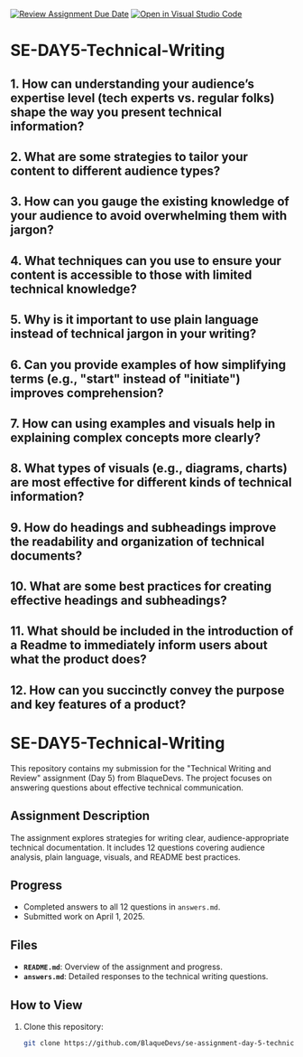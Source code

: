 [![Review Assignment Due Date](https://classroom.github.com/assets/deadline-readme-button-22041afd0340ce965d47ae6ef1cefeee28c7c493a6346c4f15d667ab976d596c.svg)](https://classroom.github.com/a/zsAR-pyY)
[![Open in Visual Studio Code](https://classroom.github.com/assets/open-in-vscode-2e0aaae1b6195c2367325f4f02e2d04e9abb55f0b24a779b69b11b9e10269abc.svg)](https://classroom.github.com/online_ide?assignment_repo_id=18960938&assignment_repo_type=AssignmentRepo)
# SE-DAY5-Technical-Writing
## 1. How can understanding your audience’s expertise level (tech experts vs. regular folks) shape the way you present technical information?
## 2. What are some strategies to tailor your content to different audience types?
## 3. How can you gauge the existing knowledge of your audience to avoid overwhelming them with jargon?
## 4. What techniques can you use to ensure your content is accessible to those with limited technical knowledge?
## 5. Why is it important to use plain language instead of technical jargon in your writing?
## 6. Can you provide examples of how simplifying terms (e.g., "start" instead of "initiate") improves comprehension?
## 7. How can using examples and visuals help in explaining complex concepts more clearly?
## 8. What types of visuals (e.g., diagrams, charts) are most effective for different kinds of technical information?
## 9. How do headings and subheadings improve the readability and organization of technical documents?
## 10. What are some best practices for creating effective headings and subheadings?
## 11. What should be included in the introduction of a Readme to immediately inform users about what the product does?
## 12. How can you succinctly convey the purpose and key features of a product?



# SE-DAY5-Technical-Writing

This repository contains my submission for the "Technical Writing and Review" assignment (Day 5) from BlaqueDevs. The project focuses on answering questions about effective technical communication.

## Assignment Description
The assignment explores strategies for writing clear, audience-appropriate technical documentation. It includes 12 questions covering audience analysis, plain language, visuals, and README best practices.

## Progress
- Completed answers to all 12 questions in `answers.md`.
- Submitted work on April 1, 2025.

## Files
- **`README.md`**: Overview of the assignment and progress.
- **`answers.md`**: Detailed responses to the technical writing questions.

## How to View
1. Clone this repository:
   ```bash
   git clone https://github.com/BlaqueDevs/se-assignment-day-5-technical-writing-and-review-bravonokoth.git